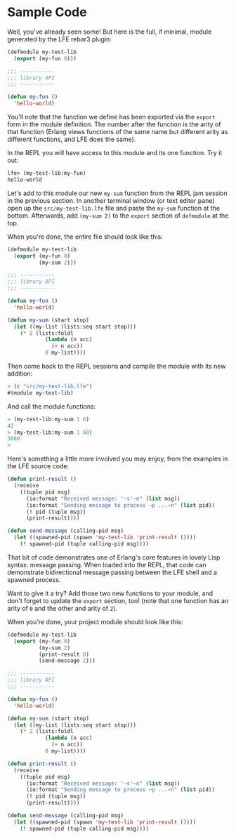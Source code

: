 # Sample Code

Well, you've already seen some! But here is the full, if minimal, module
generated by the LFE rebar3 plugin:

```lisp
(defmodule my-test-lib
  (export (my-fun 0)))

;;; -----------
;;; library API
;;; -----------

(defun my-fun ()
  'hello-world)
```

You'll note that the function we define has been exported via the `export`
form in the module definition. The number after the function is the arity
of that function (Erlang views functions of the same name but different
arity as different functions, and LFE does the same).

In the REPL you will have access to this module and its one function. Try it
out:

```lisp
lfe> (my-test-lib:my-fun)
hello-world
```

Let's add to this module our new `my-sum` function from the REPL jam session
in the previous section. In another terminal window (or text editor pane) open up the
`src/my-test-lib.lfe` file and paste the `my-sum` function at the bottom. Afterwards, 
add `(my-sum 2)` to the `export` section of `defmodule` at the top.

When you're done, the entire file should look like this:

```lisp
(defmodule my-test-lib
  (export (my-fun 0)
          (my-sum 2)))

;;; -----------
;;; library API
;;; -----------

(defun my-fun ()
  'hello-world)

(defun my-sum (start stop)
  (let ((my-list (lists:seq start stop)))
    (* 2 (lists:foldl
            (lambda (n acc)
              (+ n acc))
            0 my-list))))
```

Then come back to the REPL sessions and compile the module with its new
addition:

```lisp
> (c "src/my-test-lib.lfe")
#(module my-test-lib)
```

And call the module functions:

```lisp
> (my-test-lib:my-sum 1 6)
42
> (my-test-lib:my-sum 1 60)
3660
>
```

Here's something a little more involved you may enjoy, from the examples in the
LFE source code:

```lisp
(defun print-result ()
  (receive
    ((tuple pid msg)
      (io:format "Received message: '~s'~n" (list msg))
      (io:format "Sending message to process ~p ...~n" (list pid))
      (! pid (tuple msg))
      (print-result))))

(defun send-message (calling-pid msg)
  (let ((spawned-pid (spawn 'my-test-lib 'print-result ())))
    (! spawned-pid (tuple calling-pid msg))))
```

That bit of code demonstrates one of Erlang's core features in lovely Lisp
syntax: message passing. When loaded into the REPL, that code can demonstrate
bidirectional message passing between the LFE shell and a spawned process.

Want to give it a try? Add those two new functions to your module, and don't forget to update
the `export` section, too! (note that one function has an arity
of `0` and the other and arity of `2`).

When you're done, your project module should look like this:

```lisp
(defmodule my-test-lib
  (export (my-fun 0)
          (my-sum 2)
          (print-result 0)
          (send-message 2)))

;;; -----------
;;; library API
;;; -----------

(defun my-fun ()
  'hello-world)

(defun my-sum (start stop)
  (let ((my-list (lists:seq start stop)))
    (* 2 (lists:foldl
            (lambda (n acc)
              (+ n acc))
            0 my-list))))

(defun print-result ()
  (receive
    ((tuple pid msg)
      (io:format "Received message: '~s'~n" (list msg))
      (io:format "Sending message to process ~p ...~n" (list pid))
      (! pid (tuple msg))
      (print-result))))

(defun send-message (calling-pid msg)
  (let ((spawned-pid (spawn 'my-test-lib 'print-result ())))
    (! spawned-pid (tuple calling-pid msg))))
```
